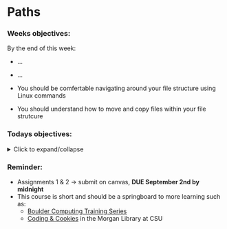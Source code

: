 # Paths

### Weeks objectives: 

By the end of this week: 
- ...
- ...

- You should be comfertable navigating around your file structure using Linux commands
- You should understand how to move and copy files within your file strutcure 

### Todays objectives: 

<details>
  <summary>Click to expand/collapse</summary>

- **Vocabulary**
  - Options
  - Manuals
  - Source (as in the source file in a copy cp command)
  - Target (as in the target file in a copy cp command)
  - Wildcards

- **Things you should know how to do after this class**
  - Know the difference between “command”, “argument” and “options” and be able to identify them
  - Realize you can glob options together (-a -l -s is the same as -als for most command options)
  - Be comfortable navigating manuals and knowing they are available as a help resource
  - Know how to make and remove directories
  - Know how to create files with touch or nano
  - Be comfortable navigating nano and using it to make changes to files
  - Know how to safely remove files and directories using rm
  - Peek into files using more and less and head and tail
  - Be comfortable using cp to copy files or directories in a few different ways (new file in the same directory, in a different directory, or with a new name)
  - Be comfortable using mv to move files and directories in different ways. Know the difference between cp and mv.
  - Know how to use wildcards * and ?
  - Know how to get help using man, help, command -h, or command --help

- **Commands covered**
  - ls – with commands
  - man <command>
  - mkdir
  - rmdir
  - touch <filename>
  - nano <filename>
  - rm
  - more
  - less
  - cp
  - mv
  - *
  - ?
  - .
  - head 
</details>

### Reminder: 

- Assignments 1 & 2 → submit on canvas, **DUE September 2nd by midnight**
- This course is short and should be a springboard to more learning such as:
  - [Boulder Computing Training Series](https://www.colorado.edu/crdds/events#research_computing-89)
  - [Coding & Cookies](https://libguides.colostate.edu/coding-cookies/home) in the Morgan Library at CSU

